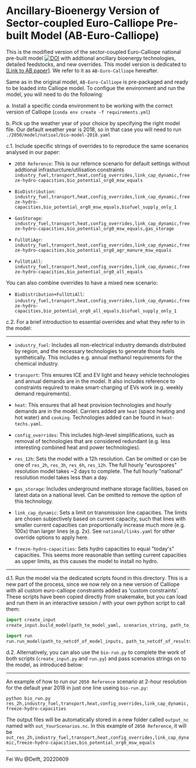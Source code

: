 # Ancillary-Bioenergy Version of Sector-coupled Euro-Calliope Pre-built Model (AB-Euro-Calliope)

This is the modified version of the sector-coupled Euro-Calliope national pre-built model [![DOI](https://zenodo.org/badge/DOI/10.5281/zenodo.5774988.svg)](https://doi.org/10.5281/zenodo.5774988) with addtional ancillary bioenergy technologies, detailed feedstocks, and new overrides. This model version is dedicated to [[Link to AB paper]](https://). We refer to it as `AB-Euro-Calliope` hereafter.

Same as in the original model, `AB-Euro-Calliope` is pre-packaged and ready to be loaded into Calliope model. To configue the environment and run the model, you will need to do the following:

a. Install a specific conda environment to be working with the correct version of Calliope (`conda env create -f requirements.yml`)


b. Pick up the weather year of your choice by specifying the right model file. Our default weather year is 2018, so in that case you will need to run `./2050/model/natioal/bio-model-2018.yaml`


c.1. Include specific strings of overrides to to reproduce the same scenarios analysed in our paper: 

* `2050 Reference`: This is our refernce scenario for default settings without addtional infrasturcture/utilisation constraints `industry_fuel,transport,heat,config_overrides,link_cap_dynamic,freeze-hydro-capacities,bio_potential_org0_msw_equals`

* `BioDistribution`: `industry_fuel,transport,heat,config_overrides,link_cap_dynamic,freeze-hydro-capacities,bio_potential_org0_msw_equals,biofuel_supply_only_1`

* `GasStorage`: `industry_fuel,transport,heat,config_overrides,link_cap_dynamic,freeze-hydro-capacities,bio_potential_org0_msw_equals,gas_storage`

* `FullUtiAgr`: `industry_fuel,transport,heat,config_overrides,link_cap_dynamic,freeze-hydro-capacities,bio_potential_org0_agr_manure_msw_equals`

* `FullUtiAll`: `industry_fuel,transport,heat,config_overrides,link_cap_dynamic,freeze-hydro-capacities,bio_potential_org0_all_equals`

You can also combine overrides to have a mixed new scenario:

* `BioDistribution+FullUtiAll`: `industry_fuel,transport,heat,config_overrides,link_cap_dynamic,freeze-hydro-capacities,bio_potential_org0_all_equals,biofuel_supply_only_1`

c.2. For a brief introduction to essential overrides and what they refer to in the model:

----------------------------------------------------------------------------------

* `industry_fuel`: Includes all non-electrical industry demands distributed by region, and the necessary technologies to generate those fuels synthetically. This includes e.g. annual methanol requirements for the chemical industry.

* `transport`: This ensures ICE and EV light and heavy vehicle technologies and annual demands are in the model. It also includes reference to constraints required to make smart-charging of EVs work (e.g. weekly demand requirements).

* `heat`: This ensures that all heat provision technologies and hourly demands are in the model. Carriers added are `heat` (space heating and hot water) and `cooking`. Technologies added can be found in `heat-techs.yaml`.

* `config_overrides`: This includes high-level simplifications, such as removal of technologies that are considered redundant (e.g. less interesting combined heat and power technologies).

* `res_12h`: Sets the model with a 12h resolution. Can be omitted or can be one of `res_2h`, `res_3h`, `res_6h`, `res_12h`. The full hourly "eurospores" resolution model takes ~2 days to complete. The full hourly "national" resolution model takes less than a day.

* `gas_storage`: Includes underground methane storage facilities, based on latest data on a national level. Can be omitted to remove the option of this technology.

* `link_cap_dynamic`: Sets a limit on transmission line capacities. The limits are chosen subjectively based on current capacity, such that lines with smaller current capacities can proportionally increase much more (e.g. 100x) than larger lines (e.g. 2x). See `national/links.yaml` for other override options to apply here.

* `freeze-hydro-capacities`: Sets hydro capacities to equal "today's" capacities. This seems more reasonable than setting current capacities as upper limits, as this causes the model to install no hydro.

----------------------------------------------------------------------------------


d.1. Run the model via the dedicated scripts found in this directory. This is a new part of the process, since we now rely on a new version of Calliope with all custom euro-calliope constraints added as 'custom constraints'. These scripts have been copied directly from snakemake, but you can load and run them in an interactive session / with your own python script to call them:

```python
import create_input
create_input.build_model(path_to_model_yaml, scenarios_string, path_to_netcdf_of_model_inputs)
```

```python
import run
run.run_model(path_to_netcdf_of_model_inputs, path_to_netcdf_of_results)

```

d.2. Alternatively, you can also use the `bio-run.py` to complete the work of both scripts (`create_input.py` and `run.py`) and pass scenarios strings on to the model, as introduced below:

----------------------------------------------------------------------------------

An example of how to run our `2050 Reference` scenario at 2-hour resolution for the default year 2018 in just one line useing `bio-run.py`: 

`python bio_run.py res_2h,industry_fuel,transport,heat,config_overrides,link_cap_dynamic,freeze-hydro-capacities`

The output files will be automatically stored in a new folder called `output_nc` named with `out_YourScenarios.nc`. In this example of `2050 Reference`, it will be `out_res_2h,industry_fuel,transport,heat,config_overrides,link_cap_dynamic,freeze-hydro-capacities,bio_potential_org0_msw_equals`

----------------------------------------------------------------------------------

Fei Wu @Delft, 20220609
